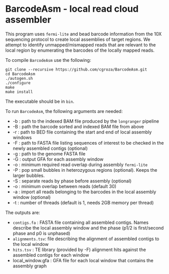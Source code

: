 # BarcodeAsm -  local read cloud assembler

This program uses `fermi-lite` and bead barcode information from the 10X
sequencing protocol to create local assemblies of target regions. We attempt to
identify unmapped/mismapped reads that are relevant to the local region by
enumerating the barcodes of the locally mapped reads.

To compile `BarcodeAsm` use the following:

```
git clone --recursive https://github.com/cgroza/BarcodeAsm.git
cd BarcodeAsm
./autogen.sh
./configure
make
make install
```

The executable should be in `bin`.

To run `BarcodeAsm`, the following arguments are needed:
+ -b : path to the indexed BAM file produced by the `longranger` pipeline
+ -B : path the barcode sorted and indexed BAM file from above
+ -r : path to BED file containing the start and end of local
  assembly windows
+ -F : path to FASTA file listing sequences of interest to be checked in the
  newly assembled contigs (optional)
+ -g : path to the genome FASTA file
+ -G : output GFA for each assembly window
+ -o : minimum required read overlap during assembly `fermi-lite`
+ -P : pop small bubbles in heterozygous regions (optional). Keeps the larger bubbles.
+ -S : separate reads by phase before assembly (optional)
+ -o : minimum overlap between reads (default 30)
+ -a : import all reads belonging to the barcodes in the local assembly window
  (optional)
+ -t : number of threads (default is 1, needs 2GB memory per thread)


The outputs are:
+ `contigs.fa` : FASTA file containing all assembled contigs. Names describe the
  local assembly window and the phase (p1/2 is first/second phase and p0 is
  unphased)
+ `alignments.tsv`: file describing the alignment of assembled contigs to the
  local window
+ `hits.tsv` : TE library (provided by -F) alignment hits against the assembled contigs for each window
+ local_window.gfa : GFA file for each local window that contains the assembly graph
